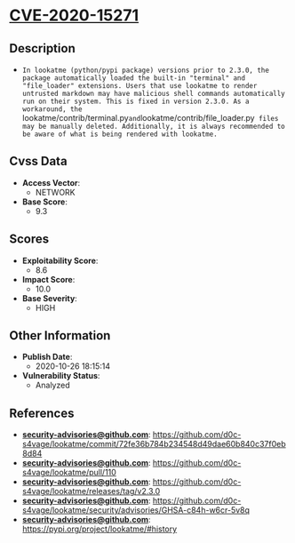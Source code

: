
# [CVE-2020-15271](https://github.com/d0c-s4vage/lookatme/commit/72fe36b784b234548d49dae60b840c37f0eb8d84)

## Description

- `In lookatme (python/pypi package) versions prior to 2.3.0, the package automatically loaded the built-in "terminal" and "file_loader" extensions. Users that use lookatme to render untrusted markdown may have malicious shell commands automatically run on their system. This is fixed in version 2.3.0. As a workaround, the `lookatme/contrib/terminal.py` and `lookatme/contrib/file_loader.py` files may be manually deleted. Additionally, it is always recommended to be aware of what is being rendered with lookatme.`

## Cvss Data

- **Access Vector**:
  - NETWORK
- **Base Score**:
  - 9.3

## Scores

- **Exploitability Score**:
  - 8.6
- **Impact Score**:
  - 10.0
- **Base Severity**:
  - HIGH

## Other Information

- **Publish Date**:
  - 2020-10-26 18:15:14
- **Vulnerability Status**:
  - Analyzed

## References

- **security-advisories@github.com**: https://github.com/d0c-s4vage/lookatme/commit/72fe36b784b234548d49dae60b840c37f0eb8d84
- **security-advisories@github.com**: https://github.com/d0c-s4vage/lookatme/pull/110
- **security-advisories@github.com**: https://github.com/d0c-s4vage/lookatme/releases/tag/v2.3.0
- **security-advisories@github.com**: https://github.com/d0c-s4vage/lookatme/security/advisories/GHSA-c84h-w6cr-5v8q
- **security-advisories@github.com**: https://pypi.org/project/lookatme/#history
